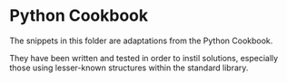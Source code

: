 # Python Cookbook

The snippets in this folder are adaptations from the Python Cookbook.

They have been written and tested in order to instil solutions, especially those using lesser-known structures within the standard library.

